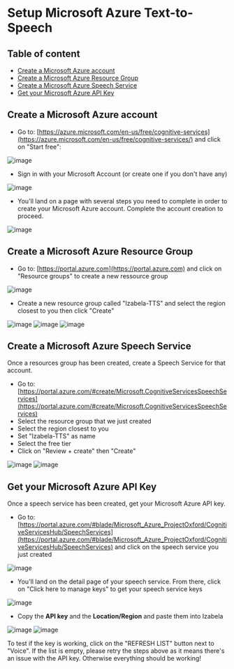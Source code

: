 # Setup Microsoft Azure Text-to-Speech

## Table of content
* [Create a Microsoft Azure account](#create-a-microsoft-azure-account)
* [Create a Microsoft Azure Resource Group](#create-a-microsoft-azure-resource-group)
* [Create a Microsoft Azure Speech Service](#create-a-microsoft-azure-speech-service)
* [Get your Microsoft Azure API Key](#get-your-microsoft-azure-api-key)

## Create a Microsoft Azure account
* Go to: [https://azure.microsoft.com/en-us/free/cognitive-services](https://azure.microsoft.com/en-us/free/cognitive-services/) and click on "Start free":

![image](https://user-images.githubusercontent.com/15323067/142037871-710efc74-9753-4fba-8aaa-8a2663e04f4d.png)

* Sign in with your Microsoft Account (or create one if you don't have any)

![image](https://user-images.githubusercontent.com/15323067/142038766-ffbd777c-f420-4413-9b94-41ae6c282774.png)

* You'll land on a page with several steps you need to complete in order to create your Microsoft Azure account. Complete the account creation to proceed.

![image](https://user-images.githubusercontent.com/15323067/142039140-446b1e9f-e357-4a15-a341-416eafb799a7.png)

## Create a Microsoft Azure Resource Group
* Go to: [https://portal.azure.com](https://portal.azure.com) and click on "Resource groups" to create a new ressource group

![image](https://user-images.githubusercontent.com/15323067/142041781-8335c57f-4bec-42f3-bc99-ffba9f104312.png)

* Create a new resource group called "Izabela-TTS" and select the region closest to you then click "Create"

![image](https://user-images.githubusercontent.com/15323067/142042251-47b773cf-e749-4dd8-81ef-4bc0a0b8d66e.png)
![image](https://user-images.githubusercontent.com/15323067/142043574-8ea43ae0-e71e-40a0-be9e-0c40cf1af172.png)
![image](https://user-images.githubusercontent.com/15323067/142043922-cc2b17eb-c230-4e5f-bbe0-6ee81848fe4c.png)

## Create a Microsoft Azure Speech Service
Once a resources group has been created, create a Speech Service for that account.
* Go to: [https://portal.azure.com/#create/Microsoft.CognitiveServicesSpeechServices](https://portal.azure.com/#create/Microsoft.CognitiveServicesSpeechServices)
* Select the resource group that we just created
* Select the region closest to you
* Set "Izabela-TTS" as name
* Select the free tier
* Click on "Review + create" then "Create"

![image](https://user-images.githubusercontent.com/15323067/142045949-068d849c-1426-49f6-96f1-5089facb54db.png)
![image](https://user-images.githubusercontent.com/15323067/142046182-fc55b430-70de-4b1c-bf22-acc7fa92e2c1.png)


## Get your Microsoft Azure API Key
Once a speech service has been created, get your Microsoft Azure API key.
* Go to: [https://portal.azure.com/#blade/Microsoft_Azure_ProjectOxford/CognitiveServicesHub/SpeechServices](https://portal.azure.com/#blade/Microsoft_Azure_ProjectOxford/CognitiveServicesHub/SpeechServices) and click on the speech service you just created

![image](https://user-images.githubusercontent.com/15323067/142048692-3f52942c-9ca1-4363-ab32-85c606f0dc20.png)

* You'll land on the detail page of your speech service. From there, click on "Click here to manage keys" to get your speech service keys

![image](https://user-images.githubusercontent.com/15323067/142050150-493f3291-59f2-46f4-ba94-805d8a72316d.png)

* Copy the **API key** and the **Location/Region** and paste them into Izabela

![image](https://user-images.githubusercontent.com/15323067/142050443-2d09c421-5a0e-40f9-8c14-679dc41b9d2a.png)
![image](https://user-images.githubusercontent.com/15323067/142050579-12c9c590-21d6-47d7-b8f2-59bb7866d6c2.png)

To test if the key is working, click on the "REFRESH LIST" button next to "Voice". If the list is empty, please retry the steps above as it means there's an issue with the API key. Otherwise everything should be working!
